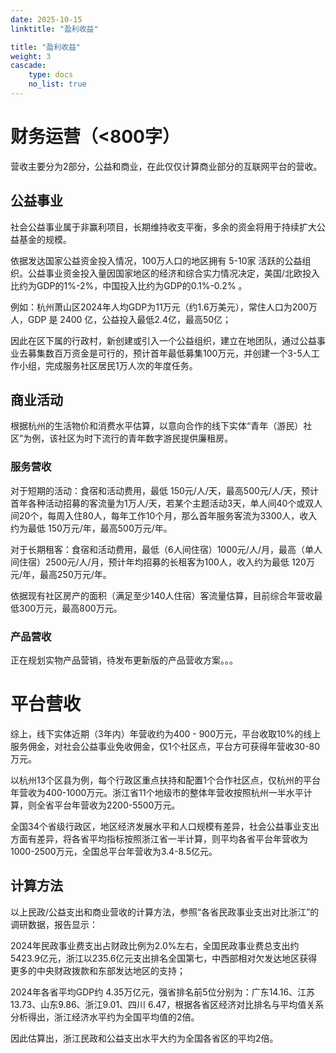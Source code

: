 ```yaml
---
date: 2025-10-15
linktitle: "盈利收益"

title: "盈利收益"
weight: 3
cascade:
    type: docs
    no_list: true
---
```


# 财务运营（<800字）

营收主要分为2部分，公益和商业，在此仅仅计算商业部分的互联网平台的营收。

## 公益事业
社会公益事业属于非赢利项目，长期维持收支平衡，多余的资金将用于持续扩大公益基金的规模。

依据发达国家公益资金投入情况，100万人口的地区拥有 5-10家 活跃的公益组织。公益事业资金投入量因国家地区的经济和综合实力情况决定，美国/北欧投入比约为GDP的1%-2%，中国投入比约为GDP的0.1%-0.2% 。

例如：杭州萧山区2024年人均GDP为11万元（约1.6万美元），常住人口为200万人，GDP 是 2400 亿，公益投入最低2.4亿，最高50亿；

因此在区下属的行政村，新创建或引入一个公益组织，建立在地团队，通过公益事业去募集数百万资金是可行的，预计首年最低募集100万元，并创建一个3-5人工作小组，完成服务社区居民1万人次的年度任务。

## 商业活动
根据杭州的生活物价和消费水平估算，以意向合作的线下实体“青年（游民）社区”为例，该社区为时下流行的青年数字游民提供廉租房。

### 服务营收
对于短期的活动：食宿和活动费用，最低 150元/人/天，最高500元/人/天，预计首年各种活动招募的客流量为1万人/天，若某个主题活动3天，单人间40个或双人间20个，每周入住80人，每年工作10个月，那么首年服务客流为3300人，收入约为最低 150万元/年，最高500万元/年。

对于长期租客：食宿和活动费用，最低（6人间住宿）1000元/人/月，最高（单人间住宿）2500元/人/月，预计年均招募的长租客为100人，收入约为最低 120万元/年，最高250万元/年。

依据现有社区房产的面积（满足至少140人住宿）客流量估算，目前综合年营收最低300万元，最高800万元。

### 产品营收

正在规划实物产品营销，待发布更新版的产品营收方案。。。


# 平台营收

综上，线下实体近期（3年内）年营收约为400 - 900万元，平台收取10%的线上服务佣金，对社会公益事业免收佣金，仅1个社区点，平台方可获得年营收30-80万元。

以杭州13个区县为例，每个行政区重点扶持和配置1个合作社区点，仅杭州的平台年营收为400-1000万元。浙江省11个地级市的整体年营收按照杭州一半水平计算，则全省平台年营收为2200-5500万元。

全国34个省级行政区，地区经济发展水平和人口规模有差异，社会公益事业支出方面有差异，将各省平均指标按照浙江省一半计算，则平均各省平台年营收为1000-2500万元，全国总平台年营收为3.4-8.5亿元。



## 计算方法
以上民政/公益支出和商业营收的计算方法，参照“各省民政事业支出对比浙江”的调研数据，报告显示：

2024年民政事业费支出占财政比例为2.0%左右，全国民政事业费总支出约5423.9亿元，浙江以235.6亿元支出排名全国第七，中西部相对欠发达地区获得更多的中央财政拨款和东部发达地区的支持；

2024年各省平均GDP约 4.35万亿元，强省排名前5位分别为：广东14.16、江苏13.73、山东9.86、浙江9.01、四川 6.47，根据各省区经济对比排名与平均值关系分析得出，浙江经济水平约为全国平均值的2倍。

因此估算出，浙江民政和公益支出水平大约为全国各省区的平均2倍。

